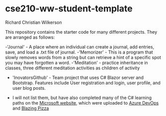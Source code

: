 # cse210-ww-student-template

Richard Christian Wilkerson

This repository contains the starter code for many different projects. They are arranged as follows:

-'Journal' - A place where an individual can create a journal, add entries, save, and load a .txt file of journal.
-'Memorizer' - This is a program that slowly removes words from a string but can retrieve a hint of a specific spot you may have forgotten a word.
-'Meditation' - practice inheritance in classes, three different meditation activities as children of activity

- 'InovatorsGithub' - Team project that uses C# Blazor server and Bootstrap. Features include User registration and login, user profile, and user blog posts.

- I will not list them, but have also completed many of the C# learning paths on the [Microsoft website](https://learn.microsoft.com/en-us/training/browse/?products=dotnet&resource_type=learning%20path), which were uploaded to [Azure DevOps](https://dev.azure.com/rChristianWilkerson/_git/CSE%20325) and [Blazing Pizza](https://dev.azure.com/rChristianWilkerson/CSE%20325/_git/BlazingPizza)